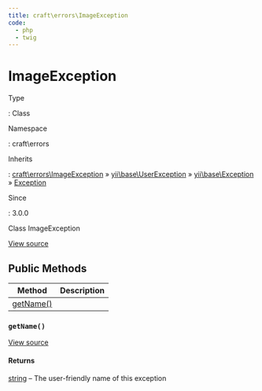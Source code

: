 ```yaml
---
title: craft\errors\ImageException
code:
  - php
  - twig
---
```


# ImageException

Type

:   Class

Namespace

:   craft\errors

Inherits

:   [craft\errors\ImageException](craft-errors-imageexception.md) &raquo;
[yii\base\UserException](https://www.yiiframework.com/doc/api/2.0/yii-base-userexception) &raquo;
[yii\base\Exception](https://www.yiiframework.com/doc/api/2.0/yii-base-exception) &raquo;
[Exception](http://php.net/class.exception)

Since

:   3.0.0



Class ImageException





[View source](https://github.com/craftcms/cms/blob/master/src/errors/ImageException.php)






## Public Methods

| Method                                                     | Description
| ---------------------------------------------------------- | -----------
| [getName()](craft-errors-imageexception.md#method-getname) |

### `getName()`










[View source](https://github.com/craftcms/cms/blob/master/src/errors/ImageException.php#L23-L26)



#### Returns

[string](http://php.net/language.types.string) – The user-friendly name of this exception










